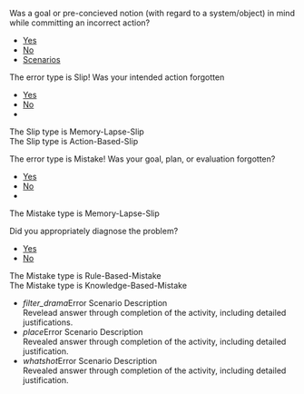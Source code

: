 <html>
    <head>  
      <title>The Materialize Tabs Example</title>  
      <meta name = "viewport" content = "width = device-width, initial-scale = 1">        
      <link rel = "stylesheet"  
         href = "https://fonts.googleapis.com/icon?family=Material+Icons">  
      <link rel = "stylesheet"   
         href = "https://cdnjs.cloudflare.com/ajax/libs/materialize/0.97.3/css/materialize.min.css">  
      <style>
          .tabs-fixed-width {
            width:100% !important;
          }
      </style>
        
   </head>
   <body> 
   <div class="container" id="M">
      <div id="card" class="card">
    <div class="card-content">
      <p>Was a goal or pre-concieved notion (with regard to a system/object) in mind while committing an incorrect action?</p>
    </div>
    <div class="card-tabs">
      <ul class="tabs tabs-fixed-width">
        <li class="tab"><a class="no-autoinit" href="#test4">Yes</a></li>
        <li class="tab"><a href="#test5">No</a></li>
        <li class="tab"><a class="active" href="#test6">Scenarios</a></li>
      </ul>
    </div>
    <div class="card-content grey lighten-4">
     <div id="test4">
        <div class="card">
          <div class="card-content">
            <p>The error type is Slip! Was your intended action forgotten</p>
          </div>
          <div class="card-tabs">
            <ul class="tabs tabs-fixed-width">
              <li class="tab"><a href="#test7">Yes</a></li>
              <li class="tab"><a href="#test8">No</a></li>
              <li class="tab"><a class="active" href="#test8" style="color:white;"> </a></li>
            </ul>
          </div>
          <div class="card-content grey lighten-4">
            <div id="test7">The Slip type is Memory-Lapse-Slip</div>
            <div id="test8">The Slip type is Action-Based-Slip</div>
          </div>
        </div>
      </div>
      <div id="test5">
        <div class="card">
          <div class="card-content">
            <p>The error type is Mistake! Was your goal, plan, or evaluation forgotten?</p>
          </div>
          <div class="card-tabs">
            <ul class="tabs tabs-fixed-width">
              <li class="tab"><a href="#test10">Yes</a></li>
              <li class="tab"><a href="#test11">No</a></li>
              <li class="tab"><a class="active" href="#test8" style="color:white;"> </a></li>
            </ul>
          </div>
          <div class="card-content grey lighten-4">
            <div id="test10">The Mistake type is Memory-Lapse-Slip</div>
            <div id="test11">
              <div class="card">
                <div class="card-content">
                  <p>Did you appropriately diagnose the problem?</p>
                </div>
                <div class="card-tabs">
                  <ul class="tabs tabs-fixed-width">
                    <li class="tab"><a href="#test12">Yes</a></li>
                    <li class="tab"><a href="#test13">No</a></li>
                  </ul>
                </div>
                <div class="card-content grey lighten-4">
                  <div id="test12">The Mistake type is Rule-Based-Mistake</div>
                  <div id="test13">The Mistake type is Knowledge-Based-Mistake</div>
                </div>
              </div>
            </div>
          </div>
        </div>
    </div>
    <div id="test6">
    <ul class="collapsible">
    <li>
      <div class="collapsible-header"><i class="material-icons">filter_drama</i>Error Scenario Description</div>
      <div class="collapsible-body"><span>Revelead answer through completion of the activity, including detailed justifications.</span></div>
    </li>
    <li>
      <div class="collapsible-header"><i class="material-icons">place</i>Error Scenario Description</div>
      <div class="collapsible-body"><span>Revealed answer through completion of the activity, including detailed justification.</span></div>
    </li>
    <li>
      <div class="collapsible-header"><i class="material-icons">whatshot</i>Error Scenario Description</div>
      <div class="collapsible-body"><span>Revealed answer through completion of the activity, including detailed justification.</span></div>
    </li>
  </ul>
  </div>
</div>



  <script type = "text/javascript" src = "https://code.jquery.com/jquery-2.1.1.min.js"></script>           
  <script src = "https://cdnjs.cloudflare.com/ajax/libs/materialize/0.97.3/js/materialize.min.js"></script> 
  <script>
    //var instance = M.Tabs.init(, onShow);
    //init materialize tab
     //var elem = $('.tab')
     //var options = {onShow}
     //var instance = M.Tab.init(elem, options);
     var instance = M.Tabs.init(el, options);



    document.addEventListener('DOMContentLoaded', function() {
    var elems = document.querySelectorAll('.collapsible');
    var instances = M.Collapsible.init(elems, options);
  });
     

  </script>

  </body>
</html>
